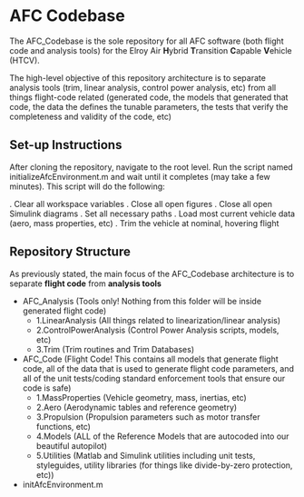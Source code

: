 # AFC Codebase

The AFC_Codebase is the sole repository for all AFC software (both flight code and analysis tools) for the Elroy Air **H**ybrid **T**ransition **C**apable **V**ehicle (HTCV).

The high-level objective of this repository architecture is to separate analysis tools (trim, linear analysis, control power analysis, etc) from all things flight-code related (generated code, the models that generated that code, the data the defines the tunable parameters, the tests that verify the completeness and validity of the code, etc)



## Set-up Instructions

After cloning the repository, navigate to the root level.
Run the script named initializeAfcEnvironment.m and wait until it completes (may take a few minutes). This script will do the following:

. Clear all workspace variables
. Close all open figures
. Close all open Simulink diagrams
. Set all necessary paths 
. Load most current vehicle data (aero, mass properties, etc)
. Trim the vehicle at nominal, hovering flight


## Repository Structure


As previously stated, the main focus of the AFC_Codebase architecture is to separate **flight code** from **analysis tools**



- AFC_Analysis (Tools only! Nothing from this folder will be inside generated flight code)
  - 1.LinearAnalysis (All things related to linearization/linear analysis)
  - 2.ControlPowerAnalysis (Control Power Analysis scripts, models, etc)
  - 3.Trim (Trim routines and Trim Databases)
- AFC_Code (Flight Code! This contains all models that generate flight code, all of the data that is used to generate flight code parameters, and all of the unit tests/coding standard enforcement tools that ensure our code is safe)
  - 1.MassProperties (Vehicle geometry, mass, inertias, etc)
  - 2.Aero (Aerodynamic tables and reference geometry)
  - 3.Propulsion (Propulsion parameters such as motor transfer functions, etc)
  - 4.Models (ALL of the Reference Models that are autocoded into our beautiful autopilot)
  - 5.Utilities (Matlab and Simulink utilities including unit tests, styleguides, utility libraries (for things like divide-by-zero protection, etc))
- initAfcEnvironment.m


